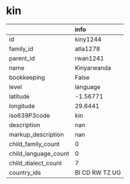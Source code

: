 # kin
|                      | info           |
|:---------------------|:---------------|
| id                   | kiny1244       |
| family_id            | atla1278       |
| parent_id            | rwan1241       |
| name                 | Kinyarwanda    |
| bookkeeping          | False          |
| level                | language       |
| latitude             | -1.56771       |
| longitude            | 29.6441        |
| iso639P3code         | kin            |
| description          | nan            |
| markup_description   | nan            |
| child_family_count   | 0              |
| child_language_count | 0              |
| child_dialect_count  | 7              |
| country_ids          | BI CD RW TZ UG |